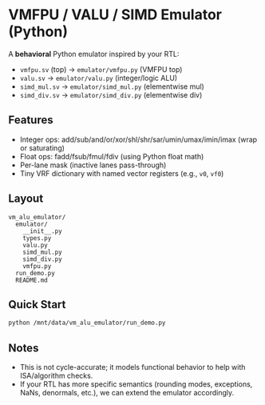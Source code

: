 
# VMFPU / VALU / SIMD Emulator (Python)

A **behavioral** Python emulator inspired by your RTL:
- `vmfpu.sv` (top)    → `emulator/vmfpu.py` (VMFPU top)
- `valu.sv`           → `emulator/valu.py` (integer/logic ALU)
- `simd_mul.sv`       → `emulator/simd_mul.py` (elementwise mul)
- `simd_div.sv`       → `emulator/simd_div.py` (elementwise div)

## Features
- Integer ops: add/sub/and/or/xor/shl/shr/sar/umin/umax/imin/imax (wrap or saturating)
- Float ops: fadd/fsub/fmul/fdiv (using Python float math)
- Per-lane mask (inactive lanes pass-through)
- Tiny VRF dictionary with named vector registers (e.g., `v0`, `vf0`)

## Layout
```
vm_alu_emulator/
  emulator/
    __init__.py
    types.py
    valu.py
    simd_mul.py
    simd_div.py
    vmfpu.py
  run_demo.py
  README.md
```

## Quick Start
```bash
python /mnt/data/vm_alu_emulator/run_demo.py
```

## Notes
- This is not cycle-accurate; it models functional behavior to help with ISA/algorithm checks.
- If your RTL has more specific semantics (rounding modes, exceptions, NaNs, denormals, etc.), we can extend the emulator accordingly.
